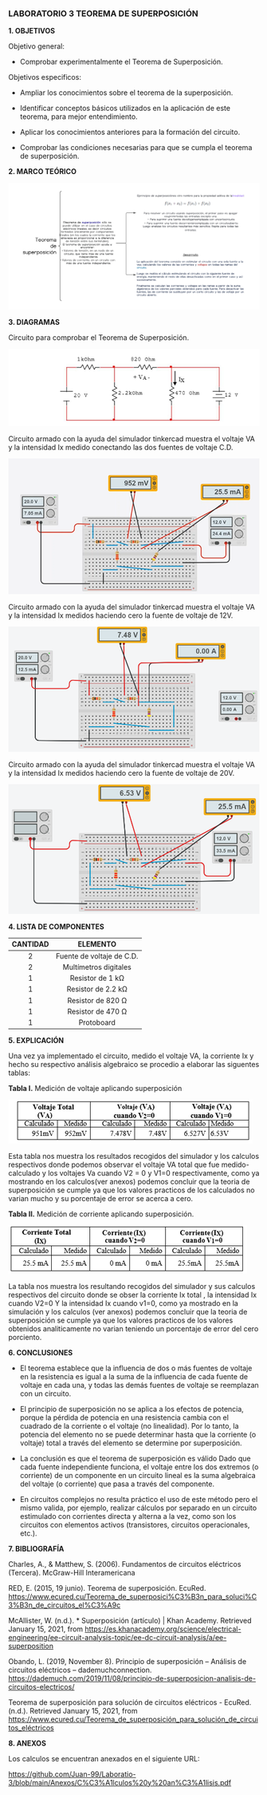 ### **LABORATORIO 3 TEOREMA DE SUPERPOSICIÓN**

**1. OBJETIVOS**

Objetivo general:

- Comprobar experimentalmente el Teorema de Superposición.

Objetivos especificos:

- Ampliar los conocimientos sobre el teorema de la superposición.

- Identificar conceptos básicos utilizados en la aplicación de este teorema, para mejor entendimiento.

- Aplicar los conocimientos  anteriores para la formación del circuito. 

- Comprobar las condiciones necesarias para que se cumpla el teorema de superposición.

**2. MARCO TEÓRICO**

![.](https://github.com/Juan-99/Laboratio-3/blob/main/img/Mapa_Superposicion.png)

**3. DIAGRAMAS**

Circuito para comprobar el Teorema de Superposición.

![.](https://github.com/Juan-99/Laboratio-3/blob/main/img/Circuito_superposicion.png)

Circuito armado con la ayuda del simulador tinkercad muestra el voltaje VA y la intensidad Ix medido conectando las dos fuentes de voltaje C.D.

![](https://github.com/Juan-99/Laboratio-3/blob/main/img/Circuito_armado2fuentes.png)

Circuito armado con la ayuda del simulador tinkercad muestra el voltaje VA y la intensidad Ix medidos haciendo cero la fuente de voltaje de 12V.

![.](https://github.com/Juan-99/Laboratio-3/blob/main/img/Circuito_armado20V.png)

Circuito armado con la ayuda del simulador tinkercad muestra el voltaje VA y la intensidad Ix medidos haciendo cero la fuente de voltaje de 20V.

![.](https://github.com/Juan-99/Laboratio-3/blob/main/img/Circuito_armado12V.png)

**4. LISTA DE COMPONENTES**

|**CANTIDAD**|**ELEMENTO**|
|:----:|:----:|
|2|Fuente de voltaje de C.D. |
|2|Multímetros digitales|
|1|Resistor de 1 kΩ|
|1|Resistor de 2.2 kΩ|
|1|Resistor de 820 Ω|
|1|Resistor de 470 Ω|
|1|Protoboard|

**5. EXPLICACIÓN**

Una vez ya implementado el circuito, medido el voltaje VA, la corriente Ix y hecho su respectivo análisis algebraico se procedio a elaborar las siguentes tablas:

**Tabla I.** Medición de voltaje aplicando superposición

![.](https://github.com/Juan-99/Laboratio-3/blob/main/img/Tabla_Voltajes.png)

Esta tabla nos muestra los resultados recogidos del simulador y los calculos respectivos donde podemos observar el voltaje VA total que fue medido-calculado y los voltajes Va cuando V2 = 0 y V1=0 respectivamente, como ya mostrando en los calculos(ver anexos) podemos concluir que la teoria de superposición se cumple ya que los valores practicos de los calculados no varian mucho y su porcentaje de error se acerca a cero.

**Tabla II.** Medición de corriente aplicando superposición.

![.](https://github.com/Juan-99/Laboratio-3/blob/main/img/Tabla_Corrientes.png)

La tabla nos muestra los resultando recogidos del simulador y sus calculos respectivos del circuito donde se obser la corriente Ix total , la intensidad Ix cuando V2=0 Y la intensidad Ix cuando v1=0, como ya mostrado en la simulación y los calculos (ver anexos) podemos concluir que la teoria de superposición se cumple ya que los valores practicos de los valores obtenidos analiticamente no varian teniendo un porcentaje de error del cero porciento.

**6. CONCLUSIONES**

- El teorema establece que la influencia de dos o más fuentes de voltaje en la resistencia es igual a la suma de la influencia de cada fuente de voltaje en cada una, y todas las demás fuentes de voltaje se reemplazan con un circuito.

- El principio de superposición no se aplica a los efectos de potencia, porque la pérdida de potencia en una resistencia cambia con el cuadrado de la corriente o el voltaje (no linealidad). Por lo tanto, la potencia del elemento no se puede determinar hasta que la corriente (o voltaje) total a través del elemento se determine por superposición.

- La conclusión es que el teorema de superposición es válido Dado que cada fuente independiente funciona, el voltaje entre los dos extremos (o corriente) de un componente en un circuito lineal es la suma algebraica del voltaje (o corriente) que pasa a través del componente.

- En circuitos complejos no resulta práctico el uso de este método pero el mismo valida, por ejemplo, realizar cálculos por separado en un circuito estimulado con corrientes directa y alterna a la vez, como son los circuitos con elementos activos (transistores, circuitos operacionales, etc.).

**7. BIBLIOGRAFÍA**

Charles, A., & Matthew, S. (2006). Fundamentos de circuitos eléctricos (Tercera). McGraw-Hill Interamericana

RED, E. (2015, 19 junio). Teorema de superposición. EcuRed. https://www.ecured.cu/Teorema_de_superposici%C3%B3n_para_soluci%C3%B3n_de_circuitos_el%C3%A9c 

McAllister, W. (n.d.). * Superposición (artículo) | Khan Academy. Retrieved January 15, 2021, from https://es.khanacademy.org/science/electrical-engineering/ee-circuit-analysis-topic/ee-dc-circuit-analysis/a/ee-superposition

Obando, L. (2019, November 8). Principio de superposición – Análisis de circuitos eléctricos – dademuchconnection. https://dademuch.com/2019/11/08/principio-de-superposicion-analisis-de-circuitos-electricos/

Teorema de superposición para solución de circuitos eléctricos - EcuRed. (n.d.). Retrieved January 15, 2021, from https://www.ecured.cu/Teorema_de_superposición_para_solución_de_circuitos_eléctricos

**8. ANEXOS**

Los calculos se encuentran anexados en el siguiente URL:

https://github.com/Juan-99/Laboratio-3/blob/main/Anexos/C%C3%A1lculos%20y%20an%C3%A1lisis.pdf
